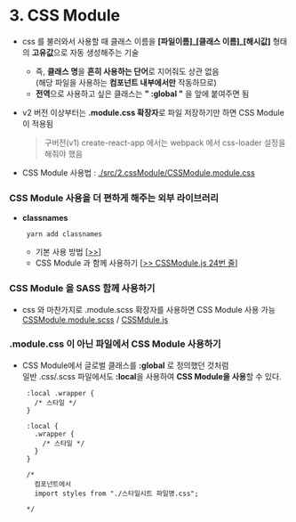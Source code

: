 # 3. CSS Module

- css 를 불러와서 사용할 때 클래스 이름을 **[파일이름]\_[클래스 이름]\_[해시값]** 형태의 **고유값**으로 자동 생성해주는 기술

  - 즉, **클래스 명**을 **흔히 사용하는 단어**로 지어줘도 상관 없음  
    (해당 파일을 사용하는 **컴포넌트 내부에서만** 작동하므로)
  - **전역**으로 사용하고 싶은 클래스는 **" :global "** 을 앞에 붙여주면 됨

- v2 버전 이상부터는 **.module.css 확장자**로 파일 저장하기만 하면 CSS Module 이 적용됨

  > 구버전(v1) create-react-app 에서는 webpack 에서 css-loader 설정을 해줘야 했음

- CSS Module 사용법 : [./src/2.cssModule/CSSModule.module.css](./src/2.cssModule/CSSModule.module.css)

### CSS Module 사용을 더 편하게 해주는 외부 라이브러리

- **classnames**

       yarn add classnames

  - 기본 사용 방법 [[>>](./src/2.cssModule/ClassNames_lib.js)]
  - CSS Module 과 함께 사용하기 [[>> CSSModule.js 24번 줄]()]

### CSS Module 을 SASS 함께 사용하기

- css 와 마찬가지로 .module.scss 확장자를 사용하면 CSS Module 사용 가능  
  [CSSModule.module.scss](./src/2.cssModule/CSSModule.module.scss) / [CSSMdule.js](https://github.com/seong7/React_study/blob/master/9/styling-react/src/2.cssModule/CSSModule.js#L2)

### .module.css 이 아닌 파일에서 CSS Module 사용하기

- CSS Module에서 글로벌 클래스를 **:global** 로 정의했던 것처럼  
  일반 .css/.scss 파일에서도 **:local**을 사용하여 **CSS Module을 사용**할 수 있다.

       :local .wrapper {
         /* 스타일 */
       }

       :local {
         .wrapper {
           /* 스타일 */
         }
       }

       /*
         컴포넌트에서
         import styles from "./스타일시트 파일명.css";

       */
